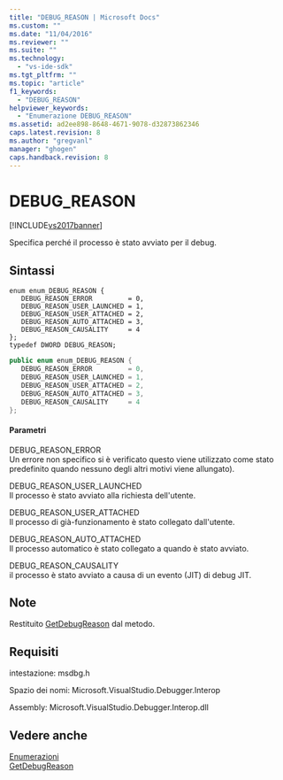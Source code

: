 ```yaml
---
title: "DEBUG_REASON | Microsoft Docs"
ms.custom: ""
ms.date: "11/04/2016"
ms.reviewer: ""
ms.suite: ""
ms.technology: 
  - "vs-ide-sdk"
ms.tgt_pltfrm: ""
ms.topic: "article"
f1_keywords: 
  - "DEBUG_REASON"
helpviewer_keywords: 
  - "Enumerazione DEBUG_REASON"
ms.assetid: ad2ee898-8648-4671-9078-d32873862346
caps.latest.revision: 8
ms.author: "gregvanl"
manager: "ghogen"
caps.handback.revision: 8
---
```

# DEBUG_REASON
[!INCLUDE[vs2017banner](../../../code-quality/includes/vs2017banner.md)]

Specifica perché il processo è stato avviato per il debug.  
  
## Sintassi  
  
```cpp#  
enum enum_DEBUG_REASON {  
   DEBUG_REASON_ERROR         = 0,  
   DEBUG_REASON_USER_LAUNCHED = 1,  
   DEBUG_REASON_USER_ATTACHED = 2,  
   DEBUG_REASON_AUTO_ATTACHED = 3,  
   DEBUG_REASON_CAUSALITY     = 4  
};  
typedef DWORD DEBUG_REASON;  
```  
  
```c#  
public enum enum_DEBUG_REASON {  
   DEBUG_REASON_ERROR         = 0,  
   DEBUG_REASON_USER_LAUNCHED = 1,  
   DEBUG_REASON_USER_ATTACHED = 2,  
   DEBUG_REASON_AUTO_ATTACHED = 3,  
   DEBUG_REASON_CAUSALITY     = 4  
};  
```  
  
#### Parametri  
 DEBUG\_REASON\_ERROR  
 Un errore non specifico si è verificato questo viene utilizzato come stato predefinito quando nessuno degli altri motivi viene allungato\).  
  
 DEBUG\_REASON\_USER\_LAUNCHED  
 Il processo è stato avviato alla richiesta dell'utente.  
  
 DEBUG\_REASON\_USER\_ATTACHED  
 Il processo di già\-funzionamento è stato collegato dall'utente.  
  
 DEBUG\_REASON\_AUTO\_ATTACHED  
 Il processo automatico è stato collegato a quando è stato avviato.  
  
 DEBUG\_REASON\_CAUSALITY  
 il processo è stato avviato a causa di un evento \(JIT\) di debug JIT.  
  
## Note  
 Restituito [GetDebugReason](../../../extensibility/debugger/reference/idebugprocess3-getdebugreason.md) dal metodo.  
  
## Requisiti  
 intestazione: msdbg.h  
  
 Spazio dei nomi: Microsoft.VisualStudio.Debugger.Interop  
  
 Assembly: Microsoft.VisualStudio.Debugger.Interop.dll  
  
## Vedere anche  
 [Enumerazioni](../../../extensibility/debugger/reference/enumerations-visual-studio-debugging.md)   
 [GetDebugReason](../../../extensibility/debugger/reference/idebugprocess3-getdebugreason.md)
